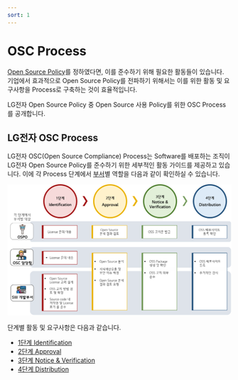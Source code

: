 ```yaml
---
sort: 1
---
```



# OSC Process

[Open Source Policy](../../policy/policy.md)를 정하였다면, 이를 준수하기 위해 필요한 활동들이 있습니다. 기업에서 효과적으로 Open Source Policy를 전파하기 위해서는 이를 위한 활동 및 요구사항을 Process로 구축하는 것이 효율적입니다.

LG전자 Open Source Policy 중 Open Source 사용 Policy를 위한 OSC Process를 공개합니다.



## LG전자 OSC Process

LG전자 OSC\(Open Source Compliance\) Process는 Software를 배포하는 조직이 LG전자 Open Source Policy를 준수하기 위한 세부적인 활동 가이드를 제공하고 있습니다. 이에 각 Process 단계에서 [부서](../../organization/ospo.md)별 역할을 다음과 같이 확인하실 수 있습니다.

![LG OSC Process](../../assets/docs/process.png)

단계별 활동 및 요구사항은 다음과 같습니다.

* [1단계 Identification](1-identification.md)
* [2단계 Approval](2-approval.md)
* [3단계 Notice & Verification](3-notice-and-verification.md)
* [4단계 Distribution](4-distribution.md)

